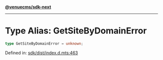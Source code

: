 [**@venuecms/sdk-next**](../Index.md)

***

# Type Alias: GetSiteByDomainError

```ts
type GetSiteByDomainError = unknown;
```

Defined in: [sdk/dist/index.d.mts:463](https://github.com/venuecms/sdk/blob/bc8b8c4174423a3d8d92fe0cce4d46883acf7584/packages/sdk/dist/index.d.mts#L463)
